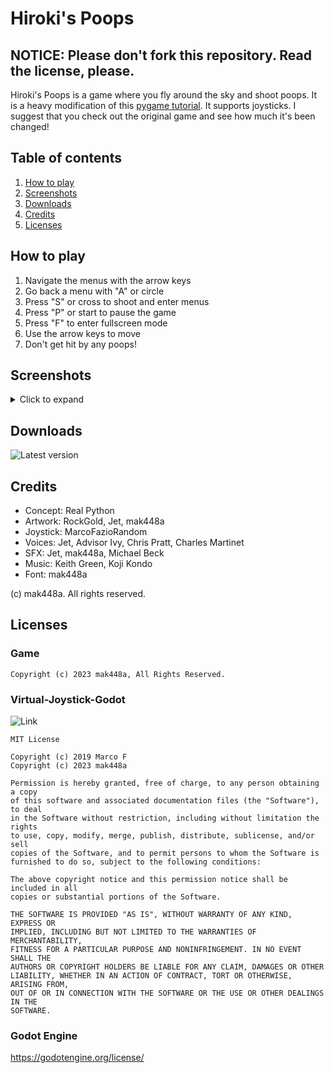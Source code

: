 # Hiroki's Poops

## NOTICE: Please don't fork this repository. Read the license, please.
Hiroki's Poops is a game where you fly around the sky and shoot poops.
It is a heavy modification of this [pygame tutorial](https://realpython.com/pygame-a-primer/).
It supports joysticks.
I suggest that you check out the original game and see how much it's been changed!

## Table of contents
1. [How to play](#How-to-play)
2. [Screenshots](#Screenshots)
3. [Downloads](#Downloads)
4. [Credits](#Credits)
5. [Licenses](#Licenses)

## How to play

1. Navigate the menus with the arrow keys
2. Go back a menu with "A" or circle
3. Press "S" or cross to shoot and enter menus
4. Press "P" or start to pause the game
5. Press "F" to enter fullscreen mode
6. Use the arrow keys to move
7. Don't get hit by any poops!

## Screenshots

<details>
<summary>Click to expand</summary>

![](img/demo/demo1.png)
![](img/demo/demo2.png)
![](img/demo/demo3.png)
</details>

## Downloads
![Latest version](https://github.com/mak448a/HirokisPoopsG/releases/latest)


## Credits

- Concept: Real Python
- Artwork: RockGold, Jet, mak448a
- Joystick: MarcoFazioRandom
- Voices: Jet, Advisor Ivy, Chris Pratt, Charles Martinet
- SFX: Jet, mak448a, Michael Beck
- Music: Keith Green, Koji Kondo
- Font: mak448a

(c) mak448a. All rights reserved.

## Licenses

### Game
```
Copyright (c) 2023 mak448a, All Rights Reserved.
```

### Virtual-Joystick-Godot
![Link](https://github.com/MarcoFazioRandom/Virtual-Joystick-Godot)

```
MIT License

Copyright (c) 2019 Marco F
Copyright (c) 2023 mak448a

Permission is hereby granted, free of charge, to any person obtaining a copy
of this software and associated documentation files (the "Software"), to deal
in the Software without restriction, including without limitation the rights
to use, copy, modify, merge, publish, distribute, sublicense, and/or sell
copies of the Software, and to permit persons to whom the Software is
furnished to do so, subject to the following conditions:

The above copyright notice and this permission notice shall be included in all
copies or substantial portions of the Software.

THE SOFTWARE IS PROVIDED "AS IS", WITHOUT WARRANTY OF ANY KIND, EXPRESS OR
IMPLIED, INCLUDING BUT NOT LIMITED TO THE WARRANTIES OF MERCHANTABILITY,
FITNESS FOR A PARTICULAR PURPOSE AND NONINFRINGEMENT. IN NO EVENT SHALL THE
AUTHORS OR COPYRIGHT HOLDERS BE LIABLE FOR ANY CLAIM, DAMAGES OR OTHER
LIABILITY, WHETHER IN AN ACTION OF CONTRACT, TORT OR OTHERWISE, ARISING FROM,
OUT OF OR IN CONNECTION WITH THE SOFTWARE OR THE USE OR OTHER DEALINGS IN THE
SOFTWARE.
```

### Godot Engine
https://godotengine.org/license/

